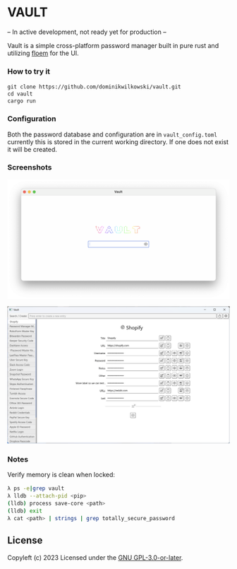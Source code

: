 # VAULT

– In active development, not ready yet for production –

Vault is a simple cross-platform password manager built in pure rust and
utilizing [floem](https://github.com/lapce/floem) for the UI.

### How to try it
```
git clone https://github.com/dominikwilkowski/vault.git
cd vault
cargo run
```

### Configuration
Both the password database and configuration are in `vault_config.toml` currently
this is stored in the current working directory. If one does not exist it will be
created.  

### Screenshots
![image](img/password.png)

![image](img/detail_view.png)

### Notes
Verify memory is clean when locked:
```sh
λ ps -e|grep vault
λ lldb --attach-pid <pip>
(lldb) process save-core <path>
(lldb) exit
λ cat <path> | strings | grep totally_secure_password
```

## License
Copyleft (c) 2023
Licensed under the [GNU GPL-3.0-or-later](https://github.com/dominikwilkowski/vault/blob/main/LICENSE).
